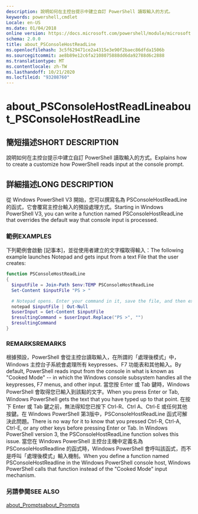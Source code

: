 ```yaml
---
description: 說明如何在主控台提示中建立自訂 PowerShell 讀取輸入的方式。
keywords: powershell,cmdlet
Locale: en-US
ms.date: 01/04/2018
online version: https://docs.microsoft.com/powershell/module/microsoft.powershell.core/about/about_psconsolehostreadline?view=powershell-5.1&WT.mc_id=ps-gethelp
schema: 2.0.0
title: about_PSConsoleHostReadLine
ms.openlocfilehash: 3c5f629471ce2a4315e3e90f2baec86dfda1506b
ms.sourcegitcommit: ae8b89e12c6fa2108075888dd6da92788d6c2888
ms.translationtype: MT
ms.contentlocale: zh-TW
ms.lasthandoff: 10/21/2020
ms.locfileid: "93208760"
---
```

# <a name="about_psconsolehostreadline"></a><span data-ttu-id="3f4a6-104">about_PSConsoleHostReadLine</span><span class="sxs-lookup"><span data-stu-id="3f4a6-104">about_PSConsoleHostReadLine</span></span>

## <a name="short-description"></a><span data-ttu-id="3f4a6-105">簡短描述</span><span class="sxs-lookup"><span data-stu-id="3f4a6-105">SHORT DESCRIPTION</span></span>

<span data-ttu-id="3f4a6-106">說明如何在主控台提示中建立自訂 PowerShell 讀取輸入的方式。</span><span class="sxs-lookup"><span data-stu-id="3f4a6-106">Explains how to create a customize how PowerShell reads input at the console prompt.</span></span>

## <a name="long-description"></a><span data-ttu-id="3f4a6-107">詳細描述</span><span class="sxs-lookup"><span data-stu-id="3f4a6-107">LONG DESCRIPTION</span></span>

<span data-ttu-id="3f4a6-108">從 Windows PowerShell V3 開始，您可以撰寫名為 PSConsoleHostReadLine 的函式，它會覆寫主控台輸入的預設處理方式。</span><span class="sxs-lookup"><span data-stu-id="3f4a6-108">Starting in Windows PowerShell V3, you can write a function named PSConsoleHostReadLine that overrides the default way that console input is processed.</span></span>

### <a name="examples"></a><span data-ttu-id="3f4a6-109">範例</span><span class="sxs-lookup"><span data-stu-id="3f4a6-109">EXAMPLES</span></span>

<span data-ttu-id="3f4a6-110">下列範例會啟動 [記事本]，並從使用者建立的文字檔取得輸入：</span><span class="sxs-lookup"><span data-stu-id="3f4a6-110">The following example launches Notepad and gets input from a text File that the user creates:</span></span>

```powershell
function PSConsoleHostReadLine
{
  $inputFile = Join-Path $env:TEMP PSConsoleHostReadLine
  Set-Content $inputFile "PS > "

  # Notepad opens. Enter your command in it, save the file, and then exit.
  notepad $inputFile | Out-Null
  $userInput = Get-Content $inputFile
  $resultingCommand = $userInput.Replace("PS >", "")
  $resultingCommand
}
```

### <a name="remarks"></a><span data-ttu-id="3f4a6-111">REMARKS</span><span class="sxs-lookup"><span data-stu-id="3f4a6-111">REMARKS</span></span>

<span data-ttu-id="3f4a6-112">根據預設，PowerShell 會從主控台讀取輸入，在所謂的「處理後模式」中，Windows 主控台子系統會處理所有 keypresses、F7 功能表和其他輸入。</span><span class="sxs-lookup"><span data-stu-id="3f4a6-112">By default, PowerShell reads input from the console in what is known as "Cooked Mode" -- in which the Windows console subsystem handles all the keypresses, F7 menus, and other input.</span></span> <span data-ttu-id="3f4a6-113">當您按 Enter 或 Tab 鍵時，Windows PowerShell 會取得您已輸入到該點的文字。</span><span class="sxs-lookup"><span data-stu-id="3f4a6-113">When you press Enter or Tab, Windows PowerShell gets the text that you have typed up to that point.</span></span> <span data-ttu-id="3f4a6-114">在按下 Enter 或 Tab 鍵之前，無法得知您已按下 Ctrl-R、Ctrl A、Ctrl-E 或任何其他按鍵。在 Windows PowerShell 第3版中，PSConsoleHostReadLine 函式可解決此問題。</span><span class="sxs-lookup"><span data-stu-id="3f4a6-114">There is no way for it to know that you pressed Ctrl-R, Ctrl-A, Ctrl-E, or any other keys before pressing Enter or Tab. In Windows PowerShell version 3, the PSConsoleHostReadLine function solves this issue.</span></span> <span data-ttu-id="3f4a6-115">當您在 Windows PowerShell 主控台主機中定義名為 PSConsoleHostReadline 的函式時，Windows PowerShell 會呼叫該函式，而不是呼叫「處理後模式」輸入機制。</span><span class="sxs-lookup"><span data-stu-id="3f4a6-115">When you define a function named PSConsoleHostReadline in the Windows PowerShell console host, Windows PowerShell calls that function instead of the "Cooked Mode" input mechanism.</span></span>

### <a name="see-also"></a><span data-ttu-id="3f4a6-116">另請參閱</span><span class="sxs-lookup"><span data-stu-id="3f4a6-116">SEE ALSO</span></span>

[<span data-ttu-id="3f4a6-117">about_Prompts</span><span class="sxs-lookup"><span data-stu-id="3f4a6-117">about_Prompts</span></span>](about_Prompts.md)

